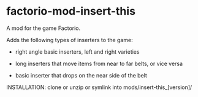 factorio-mod-insert-this
========================

A mod for the game Factorio.

Adds the following types of inserters to the game:

- right angle basic inserters, left and right varieties

- long inserters that move items from near to far belts, or vice versa

- basic inserter that drops on the near side of the belt

INSTALLATION: clone or unzip or symlink into mods/insert-this_[version]/
